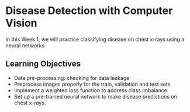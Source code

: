 # Disease Detection with Computer Vision

In this Week 1, we will practice classifying disease on chest x-rays using a neural networks

## Learning Objectives

- Data pre-processing: checking for data leakage
- Preprocess images properly for the train, validation and test sets
- Implement a weighted loss function to address class imbalance.
- Set up a pre-trained neural network to make disease predictions on chest x-rays.